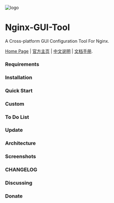 ![logo](https://www.itmangoto.cn/wp-content/uploads/2017/12/fish_logo.jpg)
# Nginx-GUI-Tool
A Cross-platform GUI Configuration Tool For Nginx.

[Home Page](https://www.itmangoto.cn) | [官方主页](https://www.itmangoto.cn) | [中文说明](https://www.itmangoto.cn) | [文档手册](https://www.itmangoto.cn).

### Requirements
### Installation
### Quick Start
### Custom
### To Do List
### Update
### Architecture
### Screenshots
### CHANGELOG
### Discussing
### Donate
